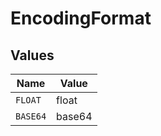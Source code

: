 # EncodingFormat


## Values

| Name     | Value    |
| -------- | -------- |
| `FLOAT`  | float    |
| `BASE64` | base64   |